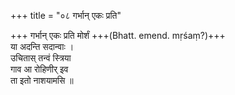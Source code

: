 +++
title = "०८ गर्भान् एकः प्रति"

+++
गर्भान् एकः प्रति मोर्शं +++(Bhatt. emend. mṛśaṃ?)+++  
या अदन्ति सदान्वाः ।  
उचितास् तन्वं स्त्रिया  
गाव आ रोहिणीर् इव  
ता इतो नाशयामसि ॥